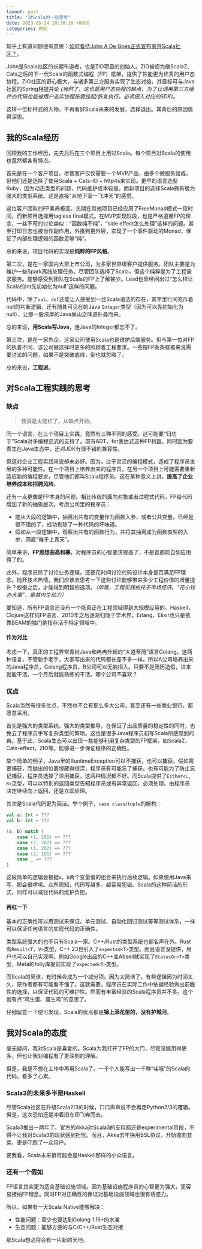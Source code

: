```yaml
---
layout: post
title: "对Scala的一些思考"
date: 2023-05-24 20:38:16 +0800
categories: 原创
---
```


知乎上有道问题很有意思：[如何看待John A De Goes正式宣布离开Scala社区？](https://www.zhihu.com/question/602044824)。

John是Scala社区的长期布道者，也是ZIO项目的创始人。ZIO被视为继ScalaZ、Cats之后的下一代Scala的函数式编程（FP）框架，提供了性能更为优秀的用户态协程。ZIO社区的野心极大，与诸多第三方服务实现了生态对接。其目标可与Java社区的Spring相提并论
_(当然了，这也是用户态协程的缺点，为了让调用第三方组件的代码也能被用户态实协程按需挂起/恢复执行，必须侵入对应的SDK)_。

这样一位标杆式的人物，不再看好Scala未来的发展，选择退出。其背后的原因值得深思。

## 我的Scala经历

回顾我的工作经历，先先后后在三个项目上用过Scala。每个项目对Scala的使用也竟然都各有特点。

首先是在一个客户项目。尽管客户仅仅需要一个MVP产品，由多个微服务组成，但他们还是选择了使用Scala + Cats-IO + http4s来实现。更早的语言选型Ruby，因为动态类型的问题，代码维护成本较高。而新项目的选择Scala拥有极为强大的类型系统。这是直接“从地下室一飞冲天”的感觉。

这位客户团队的FP素养极高。先期在其他项目已经应用了FreeMonad模式一段时间，而新项目选择用tagless final模式。在MVP实现阶段，也是严格遵循FP的理念，一丝不苟的讨论类似：“函数纯不纯”，“side effect怎么处理”这样的问题。甚至打印日志也被当作副作用，外推到更外层，实现了一个事件驱动的Monad，保证了内部处理逻辑的函数足够“纯”。

总的来说，项目代码的实现是**纯粹的FP风格**。

第二次，是在一家国内大型上市公司，为多家世界级客户提供服务。团队主要是为维护一些Spark离线处理任务。尽管团队选择了Scala，但这个纯粹是为了工程需求服务。能够感受到团队在Scala的FP上了解甚少。Lead也曾经问出过“怎么样让Scala的Int先初始化为null”这样的问题。

代码中，除了`val`、`def`还能让人感受到一丝Scala语法的存在，其字里行间充斥着null的判断逻辑，还有随处可见在的Java `Integer`类型（因为可以先初始化为null），让那一股浓厚的Java屎山之味道扑鼻而来。

总的来说，**用Scala写Java**，连Java的Integer都忘不了。

第三次，是在一家外企。这家公司使用Scala也是维护后端服务。但与第一位对FP的执着不同，该公司做选择时更多的照顾着工程要求。一些按FP条条框框来说需要讨论的问题，如果不是突破底线，倒也就忽略了。

总的来说，**工程派**。

## 对Scala工程实践的思考

### 缺点

> 我真是太能杠了，从缺点开始。

同一个语言，在三个项目上实践，竟然有三种不同的感受。这可能要“归功于”Scala对多编程范式的支持了。既有ADT，for表达式这种FP利器，同时因为要寄生在Java生态中，还对JDK有很不错的兼容性。

但这对企业工程实践来说却未必好。因为，过于灵活的编程模式，造成了程序员发展的多种可能性。在一个项目上培养出来的程序员，在另一个项目上可能需要重新适应新的编程要求，尽管他们都叫Scala程序员。这在某种意义上讲，**提高了企业培养成本和招聘风险**。

还有一点更像是FP本身的问题。相比传统的面向对象或者过程式代码，FP给代码增加了新的抽象层次。考虑公司里的程序员：
- 能从大段的逻辑中，抽离出共有的变量作为函数入参，或者公共变量，已经是很不错的了，成功剔除了一种代码的坏味道。
- 假如从一段逻辑中，观察出共有的函数行为，并将其抽离成为函数类型的入参，简直“难于上青天”。

简单来讲，**FP思想曲高和寡**，对程序员的心智要求提高了，不是谁都能自如应用得了的。

此外，程序员除了讨论业务逻辑，还要花时间讨论代码设计本身是否满足FP理念。抛开技术热情，我们应该去思考一下这些讨论能够带来多少工程价值的增量提升？权衡之后，才能得到明智的选项。_（毕竟，工程实践依托于市场经济。“花小钱办大事”，是其内生动力）_

要知道，所有FP语言还没有一个能真正在工程领域得到大规模应用的。Haskell，Clojure这样纯FP语言，2010年之后逐渐归隐于学术界。Erlang，Elixir也只是依靠BEAM的独门绝技存活于特定领域中。

#### 作为对比

考虑一下，真正的工程界常青树Java和冉冉升起的“大道至简”语言Golang。这两种语言，不管新手老手，大家写出来的代码都长差不多一样。所以A公司培养出来的Java程序员，Golang程序员，B公司可以无脑招入。只要不是简历造假，进来就能干活。一个月后就能熟练的干活。哪个公司不喜欢？

### 优点

Scala当然有很多优点，不然也不会有那么多大公司，甚至还有一些商业银行，都愿意采用。

首先是强大的类型系统。强大的类型推导，在保证了出品质量的稳定性的同时，也免去了程序员手写复杂类型的繁琐。这也是很多Java程序员初写Scala所感觉到的爽。基于此，Scala生态可以出现一些能够利用复杂类型的FP框架，如ScalaZ，Cats-effect，ZIO等。能够进一步保证程序的正确性。

举个简单的例子，Java里的RuntimeException可以不捕获，也可以捕获。假如需要捕获，而抛出的位置埋藏得很深，程序员有可能忘了捕获。也有可能为了防止忘记捕获，程序员选择了滥用捕获。这两种情况都不好。而Scala提供了`Either<L, R>`泛型，可以以特别的返回类型告知程序员或有异常返回，必须处理。由程序员决定继续向上返回，还是立即处理。

其次是Scala代码更为简洁。举个例子，`case class`/`tuple`的解构：

```scala
val a: Int = ???
val b: Int = ???

(a, b) match {
    case (1, 101) => ???
    case (2, 202) => ???
    case (1, 202) => ???
    case (2, 101) => ???
    case _ => ???
}
```

这段简单的逻辑会根据`a`，`b`两个变量值的组合来执行后续逻辑。如果使用Java来写，那会很啰嗦。众所周知，代码写越多，越容易犯错。Scala的这种简洁的形式，同样可以减轻代码的维护负担。

#### 再杠一下

基本的正确性可以用测试来保证。单元测试、自动化回归测试等等测试体系，一样可以保证任何语言的实现代码的正确性。

类型系统强大的也不只有Scala一家。C++/Rust的类型系统也都名声在外。Rust有`Result<T, V>`类型，C++ 23也引入了`expected<T>`类型。而且语言没提供，用户也可以自己实现啊。例如Google出品的C++库Abseil就实现了`StatusOr<T>`类型，Meta的folly库提前实现了`expected<T>`类型。

而Scala的简洁，有时候会成为一个减分项。因为太简洁了，有些逻辑因为时间太久，原作者都有可能看不懂了。这就需要，程序员在实际工作中依据经验做出前瞻性的选择，以保证代码的可维护性。然而有丰富经验的Scala程序员并不多。这个就有点“鸡生蛋、蛋生鸡”的意思了。

仔细留意一下便可发现，Scala的优点都是**锦上添花型的，没有护城河**。

## 我对Scala的态度

毫无疑问，我对Scala是喜爱的。Scala为我打开了FP的大门，尽管没能用得更多，但也让我对编程有了更深刻的理解。

但是，我是不想在工作中再用Scala了。一千个人能写出一千种“哇哦”的Scala的代码。看多了心累。

### Scala3的未来多半是Haskell

尽管Scala社区在升级Scala2/3的时候，口口声声说不会再走Python2/3的覆辙。但是，这次恐怕还是冲着旧车印飞奔而去。

Scala3推出一两年了。官方的Akka对Scala3的支持都还是experimental阶段，不得不让我对Scala3的现状感到担忧。而且，Akka去年换用BSL协议，开始收割韭菜，更是吓跑了一众用户。

要我看，Scala未来很可能会是Haskell那样的小众语言。

### 还有一个假如

FP语言其实更为适合基础设施领域。因为基础设施程序员的心智更为强大，更容易接纳FP理念。同时FP对正确性的保证对基础设施领域也很有诱惑力。

所以，如果有一天Scala Native能够解决：
- 性能问题：至少也要达到Golang 1.16+的水准
- 生态问题：能够方便的与C/C++/Rust生态对接

那Scala想必将会有一片新的天地。
